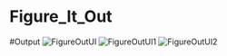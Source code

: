 # Figure_It_Out
#Output
![FigureOutUI](https://github.com/shiva-sai-kemmasaram/Figure_It_Out/assets/127107049/ac6b5f11-4a83-4c64-80e2-3994ce4af4f2)
![FigureOutUI1](https://github.com/shiva-sai-kemmasaram/Figure_It_Out/assets/127107049/b2417c72-645d-4b3d-9c23-23e83bfd9760)
![FigureOutUI2](https://github.com/shiva-sai-kemmasaram/Figure_It_Out/assets/127107049/65e009ee-edf5-4811-8b17-1d46337367a3)

